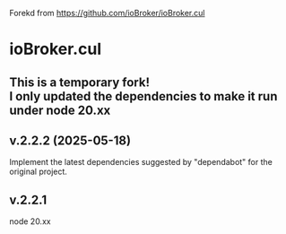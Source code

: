 Forekd from https://github.com/ioBroker/ioBroker.cul
# ioBroker.cul
This is a temporary fork!<br>
I only updated the dependencies to make it run under node 20.xx
----------------------------------------------------------------


v.2.2.2 (2025-05-18)
-----------------------------------------------------------------
Implement the latest dependencies suggested by "dependabot" for the original project.

v.2.2.1
-----------------------------------------------------------------
node 20.xx
